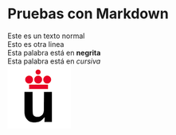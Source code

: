 # Pruebas con Markdown

Este es un texto normal  
Esto es otra linea  
Esta palabra está en **negrita**  
Esta palabra está en *cursiva*  
![](logo-URJC.png)  


